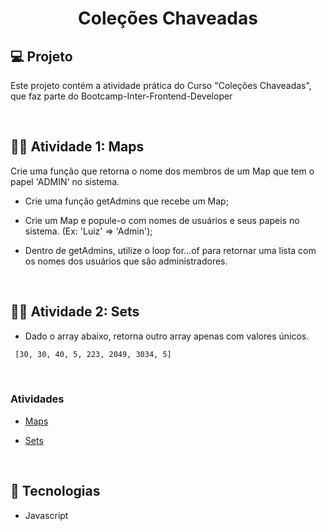<h1 align="center">Coleções Chaveadas</h1>

## 💻 Projeto

Este projeto contém a atividade prática do Curso "Coleções Chaveadas", que faz parte do Bootcamp-Inter-Frontend-Developer

<br>

## 🏋️‍♀️ Atividade 1: Maps

Crie uma função que retorna o nome dos membros de um Map que tem o papel 'ADMIN' no sistema.

- Crie uma função getAdmins que recebe um Map;

- Crie um Map e popule-o com nomes de usuários e seus papeis no sistema. (Ex: 'Luiz' => 'Admin');

- Dentro de getAdmins, utilize o loop for...of para retornar uma lista com os nomes dos usuários que são administradores.

<br>

## 🏋️‍♀️ Atividade 2: Sets

- Dado o array abaixo, retorna outro array apenas com valores únicos.

```sh
 [30, 30, 40, 5, 223, 2049, 3034, 5]
```

<br>

### Atividades

- [Maps](maps.js)

- [Sets](sets.js)

<br>

## 🚀 Tecnologias

- Javascript

